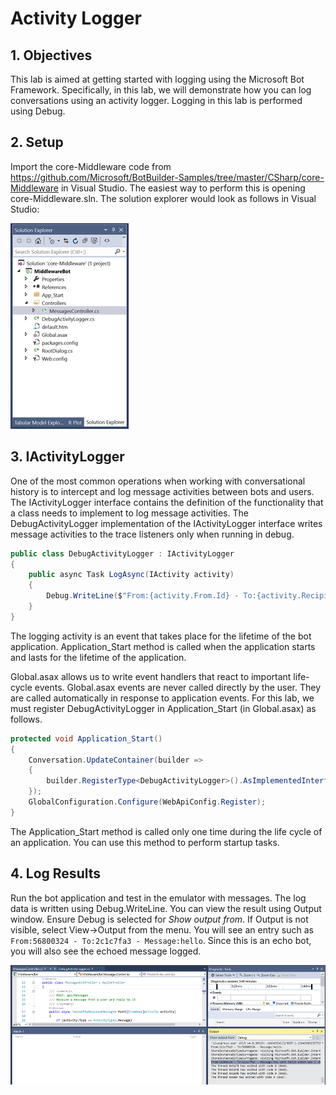 # Activity Logger

## 1. Objectives

This lab is aimed at getting started with logging using the Microsoft Bot Framework. Specifically, in this lab, we will demonstrate how you can log conversations using an activity logger. Logging in this lab is performed using Debug.

## 2. Setup

Import the core-Middleware code from https://github.com/Microsoft/BotBuilder-Samples/tree/master/CSharp/core-Middleware in Visual Studio. The easiest way to perform this is opening core-Middleware.sln. The solution explorer would look as follows in Visual Studio:

![Solution Explorer](SolutionExplorer.png)

## 3. IActivityLogger

One of the most common operations when working with conversational history is to intercept and log message activities between bots and users. The IActivityLogger interface contains the definition of the functionality that a class needs to implement to log message activities. The DebugActivityLogger implementation of the IActivityLogger interface writes message activities to the trace listeners only when running in debug.

````C#
public class DebugActivityLogger : IActivityLogger
{
    public async Task LogAsync(IActivity activity)
    {
        Debug.WriteLine($"From:{activity.From.Id} - To:{activity.Recipient.Id} - Message:{activity.AsMessageActivity().Text}");
    }
}
````
The logging activity is an event that takes place for the lifetime of the bot application. Application_Start method is called when the application starts and lasts for the lifetime of the application.

Global.asax allows us to write event handlers that react to important life-cycle events. Global.asax events are never called directly by the user. They are called automatically in response to application events. For this lab, we must register DebugActivityLogger in Application_Start (in Global.asax) as follows.

````C#
protected void Application_Start()
{
    Conversation.UpdateContainer(builder =>
    {
        builder.RegisterType<DebugActivityLogger>().AsImplementedInterfaces().InstancePerDependency();
    });
    GlobalConfiguration.Configure(WebApiConfig.Register);
}
````

The Application_Start method is called only one time during the life cycle of an application. You can use this method to perform startup tasks.

## 4. Log Results

Run the bot application and test in the emulator with messages. The log data is written using Debug.WriteLine. You can view the result using Output window. Ensure Debug is selected for *Show output from*. If Output is not visible, select View->Output from the menu. You will see an entry such as ````From:56800324 - To:2c1c7fa3 - Message:hello````. Since this is an echo bot, you will also see the echoed message logged.

![Log Results](https://github.com/LakshmiVinutha/Lakshmi.Raju/blob/master/Images/Images/LogResults.png)
